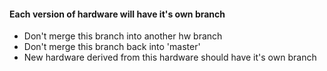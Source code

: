 
#### Each version of hardware will have it's own branch

* Don't merge this branch into another hw branch 
* Don't merge this branch back into 'master'
* New hardware derived from this hardware should have it's own branch

